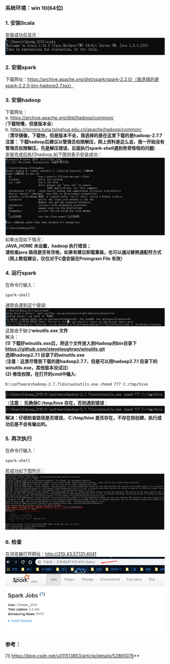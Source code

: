 
### 系统环境：win 10(64位) 
### 1. 安装Scala  
安装成功后显示：  
![Scala](https://github.com/shiqiaodeng/blog/blob/master/Spark/images/1.png?raw=true "figure 1")  
### 2. 安装spark   
下载网址：https://archive.apache.org/dist/spark/spark-2.2.0/（我选择的是spark-2.2.0-bin-hadoop2.7.tgz）  
### 3. 安装hadoop  
下载网址：  
a. https://archive.apache.org/dist/hadoop/common/   
(**下载特慢，但是版本全**）   
b. https://mirrors.tuna.tsinghua.edu.cn/apache/hadoop/common/  
（**清华镜像，下载快，但是版本不全，我选择的是在这里下载的是hadoop-2.7.7
注意： 下载hadoop后建议以管理员权限解压，网上资料是这么说，我一开始没有管理员权限解压，先是解压错误，后面执行spark-shell遇到奇奇怪怪的问题**）  
安装完成后执行hadoop,如下图则表示安装成功：  
![fig 2](https://github.com/shiqiaodeng/blog/blob/master/Spark/images/2.png?raw=true "figure 2")
如果出现如下情况：  
**JAVA_HOME 未设置，hadoop 执行错误；  
请检查java 路径是否有空格，如果有建议卸载重装，也可以通过替换通配符方式（网上教程建议，仅仅对于C盘安装在Promgram File 有效）**  

### 4. 运行spark
在命令行输入：
```
spark-shell
```
通常会遇到这个错误:   
![fig 3](https://github.com/shiqiaodeng/blog/blob/master/Spark/images/3.png?raw=true "figure 3")  
这是由于缺少**winutils.exe 文件**  
解决：  
**(1) 下载好winutils.exe后，将这个文件放入到Hadoop的bin目录下
https://github.com/steveloughran/winutils.git  
选择hadoop2.7.1 目录下的winutils.exe**  
(**注意：这里尽管我下载的是hadoop2.7.7，但是可以用hadoop2.7.1 目录下的winutils.exe，其他版本没试过**)  
**(2) 修改权限，在打开的cmd中输入:**  
```
D:\software\hadoop-2.7.7\bin\winutils.exe chmod 777 C:/tmp/hive  
```
![fig 4](https://github.com/shiqiaodeng/blog/blob/master/Spark/images/4.png?raw=true "figure 4")  
（**注意： 先确保C:/tmp/hive 存在，否则遇到错误**：  
![fig 4](https://github.com/shiqiaodeng/blog/blob/master/Spark/images/4.png?raw=true "figure 4")  
**解决：仔细检查路径是否错误， C:/tmp/hive 是否存在，不存在则创建，执行成功后是不会有输出的。**

### 5. 再次执行
在命令行输入：
```
spark-shell  
```
若成功如下图所示：  
![fig 6](https://github.com/shiqiaodeng/blog/blob/master/Spark/images/6.png?raw=true "figure 6")  

### 6. 检查  
在浏览器打开网址：http://210.43.57.131:4041  
![fig 7](https://github.com/shiqiaodeng/blog/blob/master/Spark/images/7.png?raw=true "figure 7")

### 参考：  
[1] https://blog.csdn.net/u011513853/article/details/52865076**
